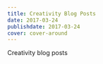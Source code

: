 ```yaml
---
title: Creativity Blog Posts
date: 2017-03-24
publishdate: 2017-03-24
cover: cover-around
---
```


Creativity blog posts
